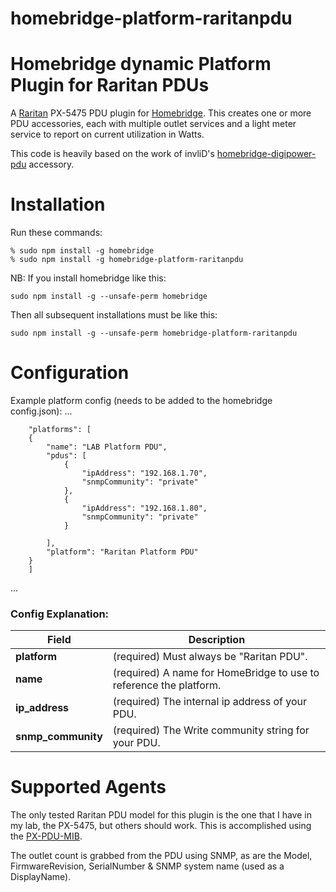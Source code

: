 # homebridge-platform-raritanpdu
# Homebridge dynamic Platform Plugin for Raritan PDUs
A [Raritan](https://www.raritan.com) PX-5475 PDU plugin for
[Homebridge](https://github.com/nfarina/homebridge).  This creates one or more PDU accessories, each with multiple outlet services and a light meter service to report on current utilization in Watts.

This code is heavily based on the work of invliD's [homebridge-digipower-pdu](https://github.com/invliD/homebridge-digipower-pdu) accessory.

# Installation
Run these commands:

    % sudo npm install -g homebridge
    % sudo npm install -g homebridge-platform-raritanpdu


NB: If you install homebridge like this:

    sudo npm install -g --unsafe-perm homebridge

Then all subsequent installations must be like this:

    sudo npm install -g --unsafe-perm homebridge-platform-raritanpdu

# Configuration

Example platform config (needs to be added to the homebridge config.json):
 ...

		"platforms": [
        {
            "name": "LAB Platform PDU",
            "pdus": [
                {
                    "ipAddress": "192.168.1.70",
                    "snmpCommunity": "private"
                },
                {
                    "ipAddress": "192.168.1.80",
                    "snmpCommunity": "private"
                }
                
            ],
            "platform": "Raritan Platform PDU"
        }
      	]
 ...

### Config Explanation:

Field           						| Description
----------------------------|------------
**platform**   							| (required) Must always be "Raritan PDU".
**name**										| (required) A name for HomeBridge to use to reference the platform.
**ip_address**  						| (required) The internal ip address of your PDU.
**snmp_community**  				| (required) The Write community string for your PDU.

# Supported Agents
The only tested Raritan PDU model for this plugin is the one that I have in my lab, the PX-5475, but others should work.
This is accomplished using the [PX-PDU-MIB](https://d3b2us605ptvk2.cloudfront.net/download/PX/v1.5.13/PX-1.5.13-MIB.txt).

The outlet count is grabbed from the PDU using SNMP, as are the Model, FirmwareRevision, SerialNumber & SNMP system name (used as a DisplayName).

